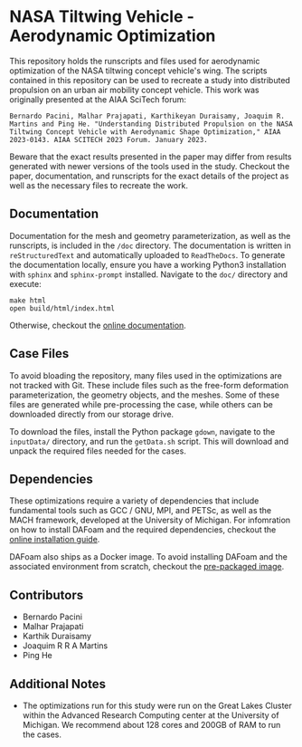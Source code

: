 NASA Tiltwing Vehicle - Aerodynamic Optimization
================================================

This repository holds the runscripts and files used for aerodynamic optimization of the NASA tiltwing concept vehicle's wing.
The scripts contained in this repository can be used to recreate a study into distributed propulsion on an urban air mobility concept vehicle.
This work was originally presented at the AIAA SciTech forum:

```
Bernardo Pacini, Malhar Prajapati, Karthikeyan Duraisamy, Joaquim R. Martins and Ping He. "Understanding Distributed Propulsion on the NASA Tiltwing Concept Vehicle with Aerodynamic Shape Optimization," AIAA 2023-0143. AIAA SCITECH 2023 Forum. January 2023.
```

Beware that the exact results presented in the paper may differ from results generated with newer versions of the tools used in the study.
Checkout the paper, documentation, and runscripts for the exact details of the project as well as the necessary files to recreate the work.

Documentation
-------------

Documentation for the mesh and geometry parameterization, as well as the runscripts, is included in the `/doc` directory.
The documentation is written in `reStructuredText` and automatically uploaded to `ReadTheDocs`.
To generate the documentation locally, ensure you have a working Python3 installation with `sphinx` and `sphinx-prompt` installed.
Navigate to the `doc/` directory and execute:

```
make html
open build/html/index.html
```

Otherwise, checkout the [online documentation](https://mphys-nasatiltwing-aerodynamic.readthedocs.io/en/latest/).

Case Files
-----------

To avoid bloading the repository, many files used in the optimizations are not tracked with Git.
These include files such as the free-form deformation parameterization, the geometry objects, and the meshes.
Some of these files are generated while pre-processing the case, while others can be downloaded directly from our storage drive.

To download the files, install the Python package `gdown`, navigate to the `inputData/` directory, and run the `getData.sh` script.
This will download and unpack the required files needed for the cases.

Dependencies
------------

These optimizations require a variety of dependencies that include fundamental tools such as GCC / GNU, MPI, and PETSc, as well as the MACH framework, developed at the University of Michigan.
For infomration on how to install DAFoam and the required dependencies, checkout the [online installation guide](https://dafoam.github.io/mydoc_installation_source.html).

DAFoam also ships as a Docker image.
To avoid installing DAFoam and the associated environment from scratch, checkout the [pre-packaged image](https://dafoam.github.io/mydoc_get_started_download_docker.html).

Contributors
------------

* Bernardo Pacini
* Malhar Prajapati
* Karthik Duraisamy
* Joaquim R R A Martins
* Ping He

Additional Notes
----------------

* The optimizations run for this study were run on the Great Lakes Cluster within the Advanced Research Computing center at the University of Michigan. We recommend about 128 cores and 200GB of RAM to run the cases.
